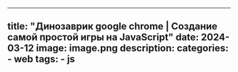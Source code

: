 ---
title: "Динозаврик google chrome | Создание самой простой игры на JavaScript"
date: 2024-03-12
image: image.png
description: 
categories:
    - web
tags:
    - js
------
